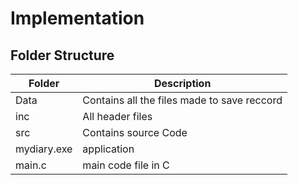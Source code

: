 # Implementation

## Folder Structure

| Folder | Description|
| ------ | -----------|
| Data   | Contains all the files made to save reccord| 
| inc | All header files | 
| src  | Contains source Code |
| mydiary.exe | application  | 
| main.c  | main code file in C |  